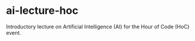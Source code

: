 # ai-lecture-hoc
Introductory lecture on Artificial Intelligence (AI) for the Hour of Code (HoC) event.
